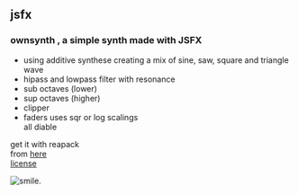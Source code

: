 ## jsfx
### ownsynth , a simple synth made with JSFX  
- using additive synthese creating a mix of sine, saw, square and triangle wave  
- hipass and lowpass filter with resonance   
- sub octaves (lower)    
- sup octaves (higher)  
- clipper  
- faders uses sqr or log scalings  
all diable  

get it with reapack  
from [here](https://bobobo-git.github.io/jsfx/reapack/index.xml)  
[license](LICENSE.html)  

![smile](https://www.bobobo.de/reaper/1kl.png "have fun").

